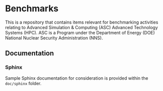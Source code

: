 # Benchmarks

This is a repository that contains items relevant for benchmarking activities
relating to Advanced Simulation & Computing (ASC) Advanced Technology Systems
(HPC). ASC is a Program under the Department of Energy (DOE) National Nuclear
Security Administration (NNS).


## Documentation

### Sphinx

Sample Sphinx documentation for consideration is provided within the
`doc/sphinx` folder.
